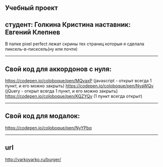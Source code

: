Учебный проект
---------------------------
студент: Голкина Кристина
наставник: Евгений Клепнев
---------------------------
В папке pixel perfect лежат скрины тех страниц которыя я сделала пиксель-в-писксель(ну или почти)


---------------------------
Свой код для аккордонов с нуля:
---------------------------
https://codepen.io/coloboque/pen/MQvaxP (javascript - открыт всегда 1 пункт, и его можно закрыть)
https://codepen.io/coloboque/pen/NyaWQv (jQuery - открыт всегда 1 пункт, и его можно закрыть)
https://codepen.io/coloboque/pen/KQZYQv  (1 пункт всегда открыт)


---------------------------
Свой код для модалок:
---------------------------
https://codepen.io/coloboque/pen/NyYPbq


--------------------------
url
--------------------------
http://yarkoyarko.ru/burger/